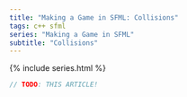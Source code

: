 ```yaml
---
title: "Making a Game in SFML: Collisions"
tags: c++ sfml 
series: "Making a Game in SFML"
subtitle: "Collisions"
---
```


<!--more-->

{% include series.html %}

```javascript
// TODO: THIS ARTICLE!
```

